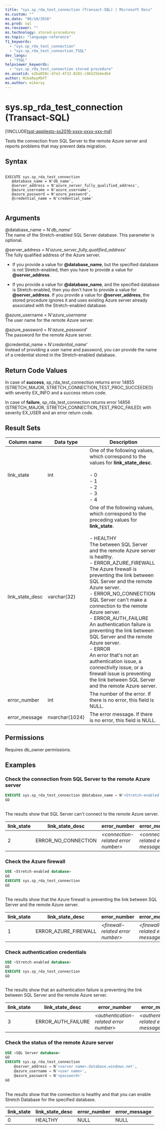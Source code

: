 ```yaml
---
title: "sys.sp_rda_test_connection (Transact-SQL) | Microsoft Docs"
ms.custom: ""
ms.date: "06/10/2016"
ms.prod: sql
ms.reviewer: ""
ms.technology: stored-procedures
ms.topic: "language-reference"
f1_keywords: 
  - "sys.sp_rda_test_connection"
  - "sys.sp_rda_test_connection_TSQL"
dev_langs: 
  - "TSQL"
helpviewer_keywords: 
  - "sys.sp_rda_test_connection stored procedure"
ms.assetid: e2ba050c-d7e3-4f33-8281-c9b525b4edb4
author: MikeRayMSFT
ms.author: mikeray
---
```

# sys.sp_rda_test_connection (Transact-SQL)
[!INCLUDE[tsql-appliesto-ss2016-xxxx-xxxx-xxx-md](../../includes/tsql-appliesto-ss2016-xxxx-xxxx-xxx-md.md)]

  Tests the connection from SQL Server to the remote Azure server and reports problems that may prevent data migration.  
  
## Syntax  
  
```  
  
EXECUTE sys.sp_rda_test_connection  
   @database_name = N'db_name',   
   @server_address = N'azure_server_fully_qualified_address',  
   @azure_username = N'azure_username',   
   @azure_password = N'azure_password',  
   @credential_name = N'credential_name'  
  
```  
  
## Arguments  
 @database_name = N'*db_name*'  
 The name of the Stretch-enabled SQL Server database. This parameter is optional.  
  
 @server_address = N'*azure_server_fully_qualified_address*'  
 The fully qualified address of the Azure server.  
  
-   If you provide a value for **\@database_name**, but the specified database is not Stretch-enabled, then you have to provide a value for **\@server_address**.  
  
-   If you provide a value for **\@database_name**, and the specified database is Stretch-enabled, then you don't have to provide a value for **\@server_address**. If you provide a value for **\@server_address**, the stored procedure ignores it and uses existing Azure server already associated with the Stretch-enabled database.  
  
 @azure_username = N'*azure_username*  
 The user name for the remote Azure server.  
  
 @azure_password = N'*azure_password*'  
 The password for the remote Azure server.  
  
 @credential_name = N'*credential_name*'  
 Instead of providing a user name and password, you can provide the name of a credential stored in the Stretch-enabled database.  
  
## Return Code Values  
 In case of **success**, sp_rda_test_connection returns error 14855 (STRETCH_MAJOR, STRETCH_CONNECTION_TEST_PROC_SUCCEEDED) with severity EX_INFO and a success return code.  
  
 In case of **failure**, sp_rda_test_connection returns error 14856 (STRETCH_MAJOR, STRETCH_CONNECTION_TEST_PROC_FAILED) with severity EX_USER and an error return code.  
  
## Result Sets  
  
|Column name|Data type|Description|  
|-----------------|---------------|-----------------|  
|link_state|int|One of the following values, which correspond to the values for **link_state_desc**.<br /><br /> -   0<br />-   1<br />-   2<br />-   3<br />-   4|  
|link_state_desc|varchar(32)|One of the following values, which correspond to the preceding values for **link_state**.<br /><br /> -   HEALTHY<br />     The between SQL Server and the remote Azure server is healthy.<br />-   ERROR_AZURE_FIREWALL<br />     The Azure firewall is preventing the link  between SQL Server and the remote Azure server.<br />-   ERROR_NO_CONNECTION<br />     SQL Server  can't  make a connection to the remote Azure server.<br />-   ERROR_AUTH_FAILURE<br />     An authentication failure is preventing the link  between SQL Server and the remote Azure server.<br />-   ERROR<br />     An error that's not an authentication issue, a connectivity issue, or a firewall issue is preventing the link  between SQL Server and the remote Azure server.|  
|error_number|int|The number of the error. If there is no error, this field is NULL.|  
|error_message|nvarchar(1024)|The error message. If there is no error, this field is NULL.|  
  
## Permissions  
 Requires db_owner permissions.  
  
## Examples  
  
### Check the connection from SQL Server to the remote Azure server  
  
```sql  
EXECUTE sys.sp_rda_test_connection @database_name = N'<Stretch-enabled database>'  
GO  
  
```  
  
 The results show that SQL Server can't connect to the remote Azure server.  
  
|link_state|link_state_desc|error_number|error_message|  
|-----------------|-----------------------|-------------------|--------------------|  
|2|ERROR_NO_CONNECTION|*\<connection-related error number>*|*\<connection-related error message>*|  
  
### Check the Azure firewall  
  
```sql  
USE <Stretch-enabled database>  
GO  
EXECUTE sys.sp_rda_test_connection  
GO  
  
```  
  
 The results show that the Azure firewall is preventing the link  between SQL Server and the remote Azure server.  
  
|link_state|link_state_desc|error_number|error_message|  
|-----------------|-----------------------|-------------------|--------------------|  
|1|ERROR_AZURE_FIREWALL|*\<firewall-related error number>*|*\<firewall-related error message>*|  
  
### Check authentication credentials  
  
```sql  
USE <Stretch-enabled database>  
GO  
EXECUTE sys.sp_rda_test_connection  
GO  
  
```  
  
 The results show that an authentication failure is preventing the link  between SQL Server and the remote Azure server.  
  
|link_state|link_state_desc|error_number|error_message|  
|-----------------|-----------------------|-------------------|--------------------|  
|3|ERROR_AUTH_FAILURE|*\<authentication-related error number>*|*\<authentication-related error message>*|  
  
### Check the status of the remote Azure server  
  
```sql  
USE <SQL Server database>  
GO  
EXECUTE sys.sp_rda_test_connection   
    @server_address = N'<server name>.database.windows.net',   
    @azure_username = N'<user name>',   
    @azure_password = N'<password>'  
GO  
  
```  
  
 The results show that the connection is healthy and that you can enable Stretch Database for the specified database.  
  
|link_state|link_state_desc|error_number|error_message|  
|-----------------|-----------------------|-------------------|--------------------|  
|0|HEALTHY|NULL|NULL|  
  
  
